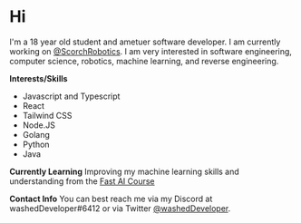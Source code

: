 # Hi

I'm a 18 year old student and ametuer software developer. I am currently working on [@ScorchRobotics](https://twitter.com/ScorchRobotics). I am very interested in software engineering, computer science, robotics, machine learning, and reverse engineering.

**Interests/Skills**

- Javascript and Typescript
- React
- Tailwind CSS
- Node.JS
- Golang
- Python
- Java

**Currently Learning**
Improving my machine learning skills and understanding from the [Fast AI Course](https://fast.ai)

**Contact Info**
You can best reach me via my Discord at washedDeveloper#6412 or via Twitter [@washedDeveloper](https://twitter.com/washeddeveloper).
